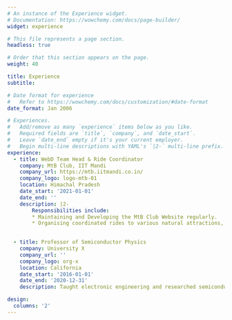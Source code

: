 ```yaml
---
# An instance of the Experience widget.
# Documentation: https://wowchemy.com/docs/page-builder/
widget: experience

# This file represents a page section.
headless: true

# Order that this section appears on the page.
weight: 40

title: Experience
subtitle:

# Date format for experience
#   Refer to https://wowchemy.com/docs/customization/#date-format
date_format: Jan 2006

# Experiences.
#   Add/remove as many `experience` items below as you like.
#   Required fields are `title`, `company`, and `date_start`.
#   Leave `date_end` empty if it's your current employer.
#   Begin multi-line descriptions with YAML's `|2-` multi-line prefix.
experience:
  - title: WebD Team Head & Ride Coordinator
    company: MtB Club, IIT Mandi
    company_url: https://mtb.iitmandi.co.in/
    company_logo: logo-mtb-01
    location: Himachal Pradesh
    date_start: '2021-01-01'
    date_end: ''
    description: |2-
        Responsibilities include:
        * Maintaining and Developing the MtB Club Website regularly.
        * Organising coordinated rides to various natural attractions, ensuring the fellow riders' safety.
        

  - title: Professor of Semiconductor Physics
    company: University X
    company_url: ''
    company_logo: org-x
    location: California
    date_start: '2016-01-01'
    date_end: '2020-12-31'
    description: Taught electronic engineering and researched semiconductor physics.

design:
  columns: '2'
---
```


